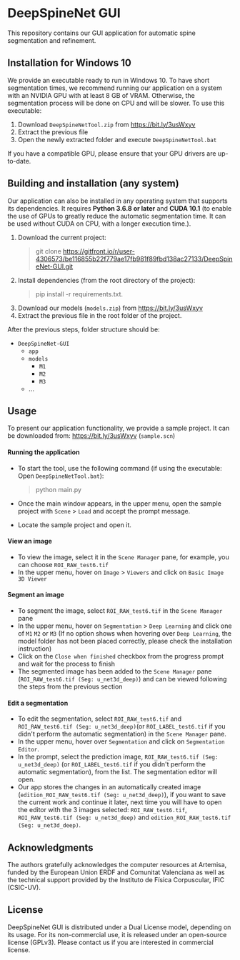 # DeepSpineNet GUI
This repository contains our GUI application for automatic spine segmentation and refinement. 

## Installation for Windows 10
We provide an executable ready to run in Windows 10. To have short segmentation times, we recommend running our application on a system with an NVIDIA GPU with at least 8 GB of VRAM. Otherwise, the segmentation process will be done on CPU and will be slower.
To use this executable:
1. Download `DeepSpineNetTool.zip` from https://bit.ly/3usWxyv
2. Extract the previous file
3. Open the newly extracted folder and execute `DeepSpineNetTool.bat` 

If you have a compatible GPU, please ensure that your GPU drivers are up-to-date.

## Building and installation (any system)
Our application can also be installed in any operating system that supports its dependencies. It requires **Python 3.6.8 or later** and **CUDA 10.1** (to enable the use of GPUs to greatly reduce the automatic segmentation time. It can be used without CUDA on CPU, with a longer execution time.).

1. Download the current project:
   > git clone https://gitfront.io/r/user-4306573/be116855b22f779ae17fb981f89fbd138ac27133/DeepSpineNet-GUI.git
2. Install dependencies (from the root directory of the project):
   > pip install -r requirements.txt.
3. Download our models (`models.zip`) from https://bit.ly/3usWxyv
4. Extract the previous file in the root folder of the project. 

After the previous steps, folder structure should be:
* `DeepSpineNet-GUI`
     * `app`
     * `models`
        * `M1`
        * `M2`
        * `M3`
     * ...
 
## Usage
To present our application functionality, we provide a sample project. It can be downloaded from: https://bit.ly/3usWxyv (`sample.scn`) 

#### Running the application
* To start the tool, use the following command (if using the executable: Open `DeepSpineNetTool.bat`):
    > python main.py

* Once the main window appears, in the upper menu, open the sample project with  `Scene` > `Load` and accept the prompt message.
* Locate the sample project and open it.

#### View an image
* To view the image, select it in the `Scene Manager` pane, for example, you can choose `ROI_RAW_test6.tif`
* In the upper menu, hover on `Image` > `Viewers` and click on `Basic Image 3D Viewer` 

#### Segment an image
* To segment the image, select `ROI_RAW_test6.tif` in the `Scene Manager` pane
* In the upper menu, hover on `Segmentation` > `Deep Learning` and click one of `M1` `M2` or `M3` (If no option shows when hovering over `Deep Learning`, the model folder has not been placed correctly, please check the installation instruction)
* Click on the `Close when finished` checkbox from the progress prompt and wait for the process to finish
* The segmented image has been added to the `Scene Manager` pane (`ROI_RAW_test6.tif (Seg: u_net3d_deep)`) and can be viewed following the steps from the previous section

#### Edit a segmentation
* To edit the segmentation, select `ROI_RAW_test6.tif` and `ROI_RAW_test6.tif (Seg: u_net3d_deep)`(or `ROI_LABEL_test6.tif` if you didn't perform the automatic segmentation) in the `Scene Manager` pane.
* In the upper menu, hover over `Segmentation` and click on `Segmentation Editor`.
* In the prompt, select the prediction image, `ROI_RAW_test6.tif (Seg: u_net3d_deep)` (or `ROI_LABEL_test6.tif` if you didn't perform the automatic segmentation), from the list. The segmentation editor will open.
* Our app stores the changes in an automatically created image (`edition_ROI_RAW_test6.tif (Seg: u_net3d_deep)`), if you want to save the current work and continue it later, next time you will have
 to open the editor with the 3 images selected: `ROI_RAW_test6.tif`, `ROI_RAW_test6.tif (Seg: u_net3d_deep)` and `edition_ROI_RAW_test6.tif (Seg: u_net3d_deep)`.


## Acknowledgments
The authors gratefully acknowledges the computer resources at Artemisa, funded by the European Union ERDF and Comunitat Valenciana as well as the technical support provided by the Instituto de Física Corpuscular, IFIC (CSIC-UV).

## License
DeepSpineNet GUI is distributed under a Dual License model, depending on its usage. For its non-commercial use, it is released under an open-source license (GPLv3). Please contact us if you are interested in commercial license.
